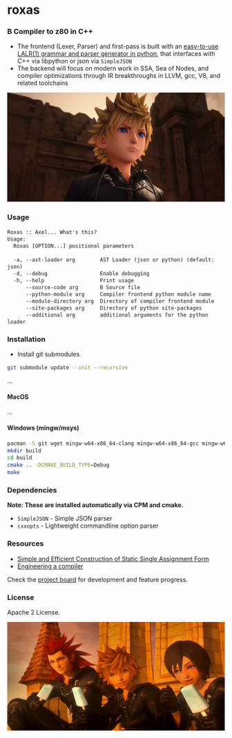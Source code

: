 # roxas

### B Compiler to z80 in C++

* The frontend (Lexer, Parser) and first-pass is built with an [easy-to-use LALR(1) grammar and parser generator in python](https://github.com/jahan-addison/xion/tree/master), that interfaces with C++ via libpython or json via `SimpleJSON`
* The backend will focus on modern work in SSA, Sea of Nodes, and compiler optimizations through IR breakthroughs in LLVM, gcc, V8, and related toolchains


<img src="docs/images/roxas-3.png" width="800px" alt="sunil sapkota twitter" > </img>


### Usage

```
Roxas :: Axel... What's this?
Usage:
  Roxas [OPTION...] positional parameters

  -a, --ast-loader arg        AST Loader (json or python) (default: json)
  -d, --debug                 Enable debugging
  -h, --help                  Print usage
      --source-code arg       B Source file
      --python-module arg     Compiler frontend python module name
      --module-directory arg  Directory of compiler frontend module
      --site-packages arg     Directory of python site-packages
      --additional arg        additional arguments for the python loader
```

### Installation

* Install git submodules

```bash
git submodule update --init --recursive
```

...

#### MacOS

...

#### Windows (mingw/msys)

```bash
pacman -S git wget mingw-w64-x86_64-clang mingw-w64-x86_64-gcc mingw-w64-x86_64-ninja mingw-w64-x86_64-cmake make mingw-w64-x86_64-python3 autoconf libtool
mkdir build
cd build
cmake .. -DCMAKE_BUILD_TYPE=Debug
make

```

### Dependencies

**Note: These are installed automatically via CPM and cmake.**

* `SimpleJSON` - Simple JSON parser
* `cxxopts` - Lightweight commandline option parser

### Resources

* [Simple and Efficient Construction of Static Single
Assignment Form](https://c9x.me/compile/bib/braun13cc.pdf)
* [Engineering a compiler](https://shop.elsevier.com/books/engineering-a-compiler/cooper/978-0-12-815412-0)

Check the [project board](https://github.com/users/jahan-addison/projects/3/views/1) for development and feature progress.

### License

Apache 2 License.


![img2](docs/images/roxas-xion-axel.png)